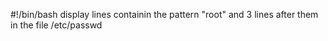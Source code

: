 #!/bin/bash
display lines containin the pattern "root" and 3 lines after them in the file /etc/passwd

